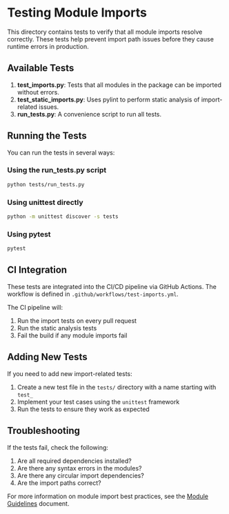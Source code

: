 # Testing Module Imports

This directory contains tests to verify that all module imports resolve correctly. These tests help prevent import path issues before they cause runtime errors in production.

## Available Tests

1. **test_imports.py**: Tests that all modules in the package can be imported without errors.
2. **test_static_imports.py**: Uses pylint to perform static analysis of import-related issues.
3. **run_tests.py**: A convenience script to run all tests.

## Running the Tests

You can run the tests in several ways:

### Using the run_tests.py script

```bash
python tests/run_tests.py
```

### Using unittest directly

```bash
python -m unittest discover -s tests
```

### Using pytest

```bash
pytest
```

## CI Integration

These tests are integrated into the CI/CD pipeline via GitHub Actions. The workflow is defined in `.github/workflows/test-imports.yml`.

The CI pipeline will:
1. Run the import tests on every pull request
2. Run the static analysis tests
3. Fail the build if any module imports fail

## Adding New Tests

If you need to add new import-related tests:

1. Create a new test file in the `tests/` directory with a name starting with `test_`
2. Implement your test cases using the `unittest` framework
3. Run the tests to ensure they work as expected

## Troubleshooting

If the tests fail, check the following:

1. Are all required dependencies installed?
2. Are there any syntax errors in the modules?
3. Are there any circular import dependencies?
4. Are the import paths correct?

For more information on module import best practices, see the [Module Guidelines](../docs/module_guidelines.md) document.

